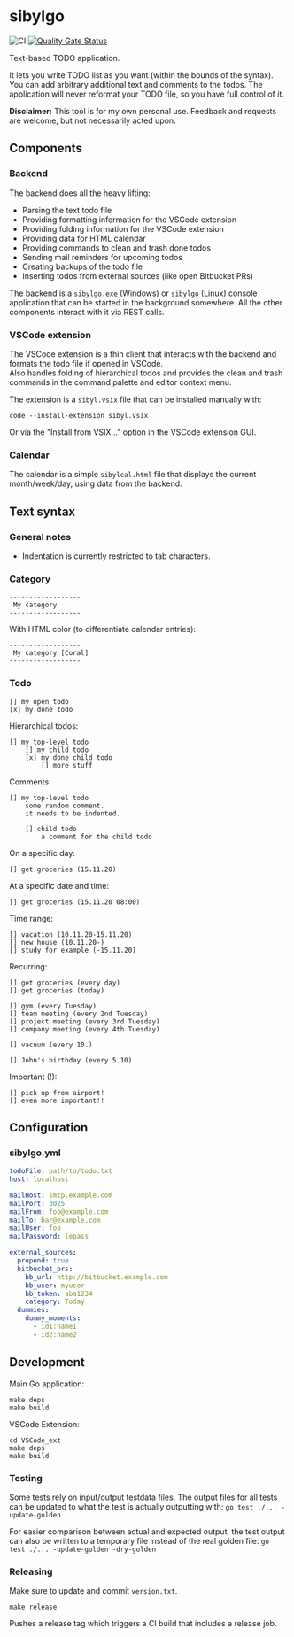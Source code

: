 # sibylgo

![CI](https://github.com/sandro-h/sibylgo/workflows/CI/badge.svg) [![Quality Gate Status](https://sonarcloud.io/api/project_badges/measure?project=sandro-h_sibylgo&metric=alert_status)](https://sonarcloud.io/dashboard?id=sandro-h_sibylgo)

Text-based TODO application.

It lets you write TODO list as you want (within the bounds of the syntax).
You can add arbitrary additional text and comments to the todos. The application will never reformat your TODO file, so you have full control of it.

**Disclaimer:** This tool is for my own personal use. Feedback and requests are welcome, but not necessarily acted upon.

## Components

### Backend

The backend does all the heavy lifting:

* Parsing the text todo file
* Providing formatting information for the VSCode extension
* Providing folding information for the VSCode extension
* Providing data for HTML calendar
* Providing commands to clean and trash done todos
* Sending mail reminders for upcoming todos
* Creating backups of the todo file
* Inserting todos from external sources (like open Bitbucket PRs)

The backend is a `sibylgo.exe` (Windows) or `sibylgo` (Linux) console application that can be started in the background somewhere. All the other components interact with it via REST calls.

### VSCode extension

The VSCode extension is a thin client that interacts with the backend
and formats the todo file if opened in VSCode.  
Also handles folding of hierarchical todos and provides the clean and
trash commands in the command palette and editor context menu.

The extension is a `sibyl.vsix` file that can be installed manually with:

```shell
code --install-extension sibyl.vsix
```

Or via the "Install from VSIX..." option in the VSCode extension GUI.

### Calendar

The calendar is a simple `sibylcal.html` file that displays the
current month/week/day, using data from the backend.

## Text syntax

### General notes

* Indentation is currently restricted to tab characters.

### Category

```text
------------------
 My category
------------------
```

With HTML color (to differentiate calendar entries):

```text
------------------
 My category [Coral]
------------------
```

### Todo

```text
[] my open todo
[x] my done todo
```

Hierarchical todos:

```text
[] my top-level todo
    [] my child todo
    [x] my done child todo
        [] more stuff
```

Comments:

```text
[] my top-level todo
    some random comment.
    it needs to be indented.

    [] child todo
        a comment for the child todo
```

On a specific day:

```text
[] get groceries (15.11.20)
```

At a specific date and time:

```text
[] get groceries (15.11.20 08:00)
```

Time range:

```text
[] vacation (10.11.20-15.11.20)
[] new house (10.11.20-)
[] study for example (-15.11.20)
```

Recurring:

```text
[] get groceries (every day)
[] get groceries (today)

[] gym (every Tuesday)
[] team meeting (every 2nd Tuesday)
[] project meeting (every 3rd Tuesday)
[] company meeting (every 4th Tuesday)

[] vacuum (every 10.)

[] John's birthday (every 5.10)
```

Important (!):

```text
[] pick up from airport!
[] even more important!!
```

## Configuration

### sibylgo.yml

```yaml
todoFile: path/to/todo.txt
host: localhost

mailHost: smtp.example.com
mailPort: 3025
mailFrom: foo@example.com
mailTo: bar@example.com
mailUser: foo
mailPassword: lepass

external_sources:
  prepend: true
  bitbucket_prs:
    bb_url: http://bitbucket.example.com
    bb_user: myuser
    bb_token: aba1234
    category: Today
  dummies:
    dummy_moments:
      - id1:name1
      - id2:name2
```

## Development

Main Go application:

```shell
make deps
make build
```

VSCode Extension:

```shell
cd VSCode_ext
make deps
make build
```

### Testing

Some tests rely on input/output testdata files. The output files for all tests can be updated to what
the test is actually outputting with: `go test ./... -update-golden`

For easier comparison between actual and expected output, the test output
can also be written to a temporary file instead of the real golden file:
`go test ./... -update-golden -dry-golden`

### Releasing

Make sure to update and commit `version.txt`.

```shell
make release
```

Pushes a release tag which triggers a CI build that includes a release job.
